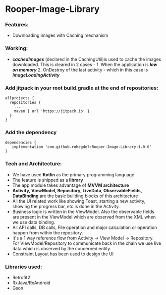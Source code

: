 # Rooper-Image-Library

### Features:
* Downloading images with Caching mechanism

### Working:
* ___cachedImages___ (declared in the CachingUtil)is used to cache the images downloaded. This is cleared in 2 cases - 1. When the application is ___low on memory___ 2. OnDestroy of the last activity - which in this case is ___ImageLoadingActivity___

### Add jitpack in your root build.gradle at the end of repositories:

```
allprojects {
  repositories {
    ...
    maven { url 'https://jitpack.io' }
  }
}
```
### Add the dependency
```
dependencies {
   implementation 'com.github.rohegde7:Rooper-Image-Library:1.0.0'
}
```

### Tech and Architecture:
* We have used __Kotlin__ as the primary programming language
* The feature is shipped as a __library__
* The app module takes advantage of __MVVM architecture__
* __Activity, ViewModel, Repository, LiveData, ObservableFields, DataBinding__ are the basic building blocks of this architecture
* All the UI related work like showing Toast, starting a new activity, showing the progress bar, etc is done in the Activity. 
* Business logic is written in the ViewModel. Also the observable fields are present in the ViewModel which are observed from the XML when we use data binding. 
* All API calls, DB calls, File operation and major calculation or operation happen from within the repository.
* It's a 1 way reference flow from Activity -> View Model -> Repository. For ViewModel/Repository to communicate back in the chain we use live data which is observed by the concerned entity.
* Constraint Layout has been used to design the UI

### Libraries used:
* Retrofit2
* RxJava/RxAndroid
* Gson
